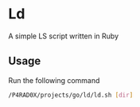 # Ld

A simple LS script written in Ruby

## Usage

Run the following command

```bash
/P4RAD0X/projects/go/ld/ld.sh [dir]
```

